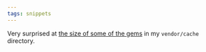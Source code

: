```yaml
---
tags: snippets
---
```


Very surprised at [the size of some of the gems](http://gist.github.com/484464) in my `vendor/cache` directory.
